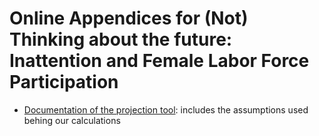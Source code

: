 # Online Appendices for (Not) Thinking about the future: Inattention and Female Labor Force Participation

- [Documentation of the projection tool](https://anacostaramon.github.io/mls/projection_tool.pdf): includes the assumptions used behing our calculations 
